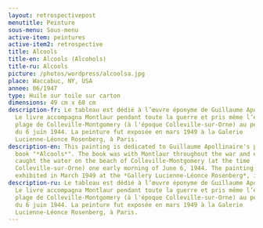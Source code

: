 ```yaml
---
layout: retrospectivepost
menutitle: Peinture
sous-menu: Sous-menu
active-item: peintures
active-item2: retrospective
title: Alcools
title-en: Alcools (Alcohols)
title-ru: Alcools
picture: /photos/wordpress/alcoolsa.jpg
place: Waccabuc, NY, USA
annee: 06/1947
type: Huile sur toile sur carton
dimensions: 49 cm x 68 cm
description-fr: Le tableau est dédié à l’œuvre éponyme de Guillaume Apollinaire.
  Le livre accompagna Montlaur pendant toute la guerre et pris même l’eau sur la
  plage de Colleville-Montgomery (à l'époque Colleville-sur-Orne) au petit matin
  du 6 juin 1944. La peinture fut exposée en mars 1949 à la Galerie
  Lucienne-Léonce Rosenberg, à Paris.
description-en: This painting is dedicated to Guillaume Apollinaire's poetry
  book "*Alcools*". The book was with Montlaur throughout the war and even
  caught the water on the beach of Colleville-Montgomery (at the time
  Colleville-sur-Orne) one early morning of June 6, 1944. The painting was
  exhibited in March 1949 at the *Gallery Lucienne-Léonce Rosenberg*, in Paris.
description-ru: Le tableau est dédié à l’œuvre éponyme de Guillaume Apollinaire.
  Le livre accompagna Montlaur pendant toute la guerre et pris même l’eau sur la
  plage de Colleville-Montgomery (à l'époque Colleville-sur-Orne) au petit matin
  du 6 juin 1944. La peinture fut exposée en mars 1949 à la Galerie
  Lucienne-Léonce Rosenberg, à Paris.
---
```

